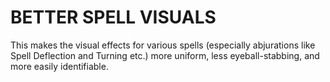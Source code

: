 # BETTER SPELL VISUALS

This makes the visual effects for various spells (especially abjurations like Spell Deflection and Turning etc.) more uniform, less eyeball-stabbing, and more easily identifiable. 

